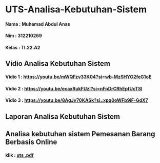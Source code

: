 # UTS-Analisa-Kebutuhan-Sistem

#### Nama  : Muhamad Abdul Anas
#### Nim   : 312210269
#### Kelas : TI.22.A2

## Vidio Analisa Kebutuhan Sistem
#### Vidio 1 : https://youtu.be/mWQFzv33K04?si=wb-MzSHYO2feG1oE
#### Vidio 2 : https://youtu.be/ecaxRukFUzI?si=nFpDrCRhEpfUcTSI
#### Vidio 3 : https://youtu.be/8AgJv70KASk?si=xpq0oWFb9iF-GdX7

## Laporan Analisa Kebutuhan Sistem
## Analisa kebutuhan sistem Pemesanan Barang Berbasis Online
#### klik : [uts .pdf](https://github.com/user-attachments/files/16039946/uts.pdf)
